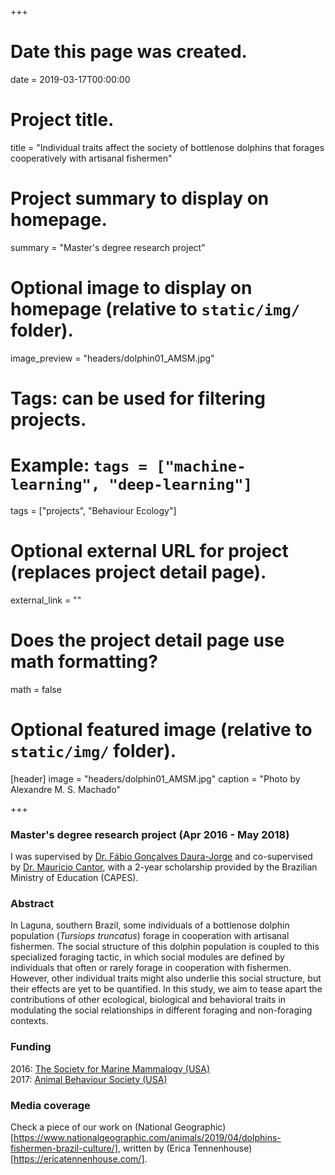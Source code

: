 +++
# Date this page was created.
date = 2019-03-17T00:00:00

# Project title.
title = "Individual traits affect the society of bottlenose dolphins that forages cooperatively with artisanal fishermen"

# Project summary to display on homepage.
summary = "Master's degree research project"

# Optional image to display on homepage (relative to `static/img/` folder).
image_preview = "headers/dolphin01_AMSM.jpg"

# Tags: can be used for filtering projects.
# Example: `tags = ["machine-learning", "deep-learning"]`
tags = ["projects", "Behaviour Ecology"]

# Optional external URL for project (replaces project detail page).
external_link = ""

# Does the project detail page use math formatting?
math = false

# Optional featured image (relative to `static/img/` folder).
[header]
image = "headers/dolphin01_AMSM.jpg"
caption = "Photo by Alexandre M. S. Machado"

+++

### Master's degree research project (Apr 2016 - May 2018)

I was supervised by [Dr. Fábio Gonçalves Daura-Jorge](http://buscatextual.cnpq.br/buscatextual/visualizacv.do?metodo=apresentar&id=K4773176H3) and co-supervised by [Dr. Mauricio Cantor](https://cantor.weebly.com), with a 2-year scholarship provided by the Brazilian Ministry of Education (CAPES).

### Abstract

In Laguna, southern Brazil, some individuals of a bottlenose dolphin population (*Tursiops truncatus*) forage in cooperation with artisanal fishermen. The social structure of this dolphin population is coupled to this specialized foraging tactic, in which social modules are defined by individuals that often or rarely forage in cooperation with fishermen. However, other individual traits might also underlie this social structure, but their effects are yet to be quantified. In this study, we aim to tease apart the contributions of other ecological, biological and behavioral traits in modulating the social relationships in different foraging and non-foraging contexts.

### Funding

2016: [The Society for Marine Mammalogy (USA)](https://www.marinemammalscience.org/)      
2017: [Animal Behaviour Society (USA)](http://www.animalbehaviorsociety.org/web/index.php)

### Media coverage

Check a piece of our work on (National Geographic)[https://www.nationalgeographic.com/animals/2019/04/dolphins-fishermen-brazil-culture/], written by (Erica Tennenhouse)[https://ericatennenhouse.com/].